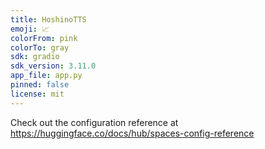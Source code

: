```yaml
---
title: HoshinoTTS
emoji: 📈
colorFrom: pink
colorTo: gray
sdk: gradio
sdk_version: 3.11.0
app_file: app.py
pinned: false
license: mit
---
```


Check out the configuration reference at https://huggingface.co/docs/hub/spaces-config-reference
